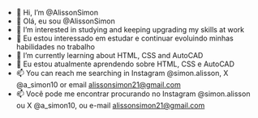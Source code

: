 - 👋 Hi, I’m @AlissonSimon
- 👋 Olá, eu sou @AlissonSimon
- 👀 I’m interested in studying and keeping upgrading my skills at work
- 👀 Eu estou interessado em estudar e continuar evoluindo minhas habilidades no trabalho
- 🌱 I’m currently learning about HTML, CSS and AutoCAD
- 🌱 Eu estou atualmente aprendendo sobre HTML, CSS e AutoCAD
- 📫 You can reach me searching in Instagram @simon.alisson, X @a_simon10 or email alissonsimon21@gmail.com
- 📫 Você pode me encontrar procurando no Instagram @simon.alisson ou X @a_simon10, ou e-mail alissonsimon21@gmail.com

<!---
AlissonSimon/AlissonSimon is a ✨ special ✨ repository because its `README.md` (this file) appears on your GitHub profile.
You can click the Preview link to take a look at your changes.
--->
